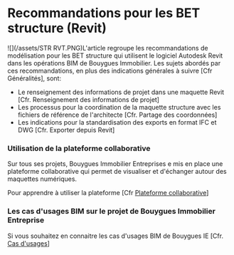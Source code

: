 # Recommandations pour les BET structure \(Revit\)

![](/assets/STR RVT.PNG)L'article regroupe les recommandations de modélisation pour les BET structure qui utilisent le logiciel Autodesk Revit dans les opérations BIM de Bouygues Immobilier. Les sujets abordés par ces recommandations, en plus des indications générales à suivre \[Cfr Généralités\], sont:

* Le renseignement des informations de projet dans une maquette Revit \[Cfr. Renseignement des informations de projet\]
* Les processus pour la coordination de la maquette structure avec les fichiers de référence de l'architecte \[Cfr. Partage des coordonnées\]
* Les indications pour la standardisation des exports en format IFC et DWG \[Cfr. Exporter depuis Revit\]

### Utilisation de la plateforme collaborative

Sur tous ses projets, Bouygues Immobilier Entreprises e mis en place une plateforme collaborative qui permet de visualiser et d'échanger autour des maquettes numériques.

Pour apprendre à utiliser la plateforme \[Cfr [Plateforme collaborative](/02_PlateformeBIM/README.md)\]

### Les cas d'usages BIM sur le projet de Bouygues Immobilier Entreprise

Si vous souhaitez en connaitre les cas d'usages BIM de Bouygues IE \[Cfr. [Cas d'usages](/03_CasUsages/README.md)\]



